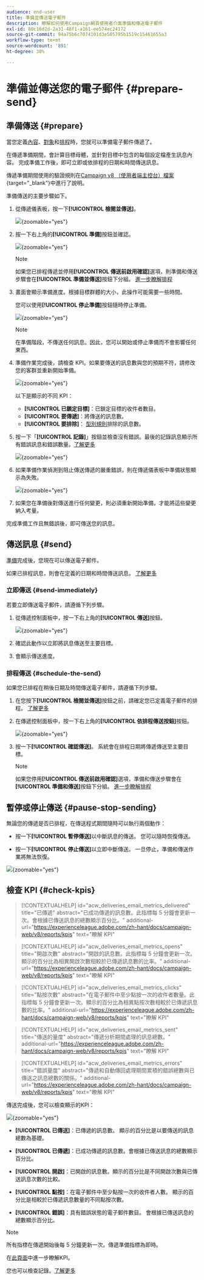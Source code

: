 ```yaml
---
audience: end-user
title: 準備並傳送電子郵件
description: 瞭解如何使用Campaign網頁使用者介面準備和傳送電子郵件
exl-id: 80c16d2d-2a31-48f1-a161-ee574ec24172
source-git-commit: 94a75b6c7074101d3e505795b1519c15461655a3
workflow-type: tm+mt
source-wordcount: '891'
ht-degree: 38%

---
```



# 準備並傳送您的電子郵件 {#prepare-send}

## 準備傳送 {#prepare}

當您定義[內容](../email/edit-content.md)、[對象](../audience/add-audience.md)和[排程](../msg/gs-messages.md#schedule-the-delivery-sending-gs-schedule)時，您就可以準備電子郵件傳遞了。

在傳遞準備期間，會計算目標母體，並針對目標中包含的每個設定檔產生訊息內容。 完成準備工作後，即可立即或依排程的日期和時間傳送訊息。

傳遞準備期間使用的驗證規則在[Campaign v8 （使用者端主控台）檔案](https://experienceleague.corp.adobe.com/docs/campaign/campaign-v8/send/emails/send.html){target="_blank"}中進行了說明。

準備傳送的主要步驟如下。

1. 從傳遞儀表板，按一下&#x200B;**[!UICONTROL 檢閱並傳送]**。

   ![](assets/email-review-and-send.png){zoomable="yes"}


1. 按一下右上角的&#x200B;**[!UICONTROL 準備]**&#x200B;按鈕並確認。

   ![](assets/email-prepare.png){zoomable="yes"}

   >[!NOTE]
   >
   >如果您已排程傳遞並停用&#x200B;**[!UICONTROL 傳送前啟用確認]**&#x200B;選項，則準備和傳送步驟會在&#x200B;**[!UICONTROL 準備並傳送]**&#x200B;按鈕下分組。 [進一步瞭解排程](../msg/gs-deliveries.md#gs-schedule)

1. 畫面會顯示準備進度。根據目標群體的大小，此操作可能需要一些時間。

   您可以使用&#x200B;**[!UICONTROL 停止準備]**&#x200B;按鈕隨時停止準備。

   ![](assets/email-stop-preparation.png){zoomable="yes"}

   >[!NOTE]
   >在準備階段，不傳送任何訊息。因此，您可以開始或停止準備而不會影響任何東西。

1. 準備作業完成後，請檢查 KPI。如果要傳送的訊息數與您的預期不符，請修改您的客群並重新開始準備。

   ![](assets/email-preparation-complete.png){zoomable="yes"}

   以下是顯示的不同 KPI：

   * **[!UICONTROL 已鎖定目標]**：已鎖定目標的收件者數目。
   * **[!UICONTROL 要傳遞]**：將傳送的訊息數。
   * **[!UICONTROL 要排除]**： [型別規則](../advanced-settings/delivery-settings.md#typology)排除的訊息數。

1. 按一下「**[!UICONTROL 記錄]**」按鈕並檢查沒有錯誤。最後的記錄訊息顯示所有錯誤訊息和錯誤數量。[了解更多](delivery-logs.md)

   ![](assets/email-prepare-logs.png){zoomable="yes"}

1. 如果準備作業偵測到阻止傳送傳遞的嚴重錯誤，則在傳遞儀表板中準備狀態顯示為失敗。

   ![](assets/email-prepare-error.png){zoomable="yes"}

1. 如果您在準備後對傳送進行任何變更，則必須重新開始準備，才能將這些變更納入考量。

完成準備工作且無錯誤後，即可傳送您的訊息。

## 傳送訊息 {#send}


[準備](#prepare)完成後，您現在可以傳送電子郵件。

如果已排程訊息，則會在定義的日期和時間傳送訊息。 [了解更多](../msg/gs-deliveries.md#gs-schedule)

### 立即傳送 {#send-immediately}

若要立即傳送電子郵件，請遵循下列步驟。

1. 從傳遞控制面板中，按一下右上角的&#x200B;**[!UICONTROL 傳送]**&#x200B;按鈕。

   ![](assets/email-send.png){zoomable="yes"}

1. 確認此動作以立即將訊息傳送至主要目標。

1. 會顯示傳送進度。

### 排程傳送 {#schedule-the-send}

如果您已排程在稍後日期及時間傳送電子郵件，請遵循下列步驟。

1. 在您按下&#x200B;**[!UICONTROL 檢閱並傳送]**&#x200B;按鈕之前，請確定您已定義電子郵件的排程。 [了解更多](../msg/gs-deliveries.md#gs-schedule)

1. 在傳遞控制面板中，按一下右上角的&#x200B;**[!UICONTROL 依排程傳送按鈕]**&#x200B;按鈕。

   ![](assets/email-send-as-scheduled.png){zoomable="yes"}

1. 按一下&#x200B;**[!UICONTROL 確認傳送]**。 系統會在排程日期將傳遞傳送至主要目標。

   >[!NOTE]
   >
   >如果您停用&#x200B;**[!UICONTROL 傳送前啟用確認]**&#x200B;選項，準備和傳送步驟會在&#x200B;**[!UICONTROL 準備和傳送]**&#x200B;按鈕下分組。 [進一步瞭解排程](../msg/gs-deliveries.md#gs-schedule)

## 暫停或停止傳送 {#pause-stop-sending}

無論您的傳遞是否已排程<!--TBC-->，在傳送程式期間隨時可以執行兩個動作：

* 按一下&#x200B;**[!UICONTROL 暫停傳送]**&#x200B;以中斷訊息的傳送。 您可以隨時恢復傳送。

* 按一下&#x200B;**[!UICONTROL 停止傳送]**&#x200B;以立即中斷傳送。 一旦停止，準備和傳送作業將無法恢復。

![](assets/email-send-pause-or-stop.png){zoomable="yes"}

## 檢查 KPI {#check-kpis}

>[!CONTEXTUALHELP]
>id="acw_deliveries_email_metrics_delivered"
>title="已傳遞"
>abstract="已成功傳遞的訊息數。此指標每 5 分鐘會更新一次。會根據已傳送訊息的總數顯示百分比。"
>additional-url="https://experienceleague.adobe.com/zh-hant/docs/campaign-web/v8/reports/kpis" text="瞭解 KPI"

>[!CONTEXTUALHELP]
>id="acw_deliveries_email_metrics_opens"
>title="開啟次數"
>abstract="開啟的訊息數。此指標每 5 分鐘會更新一次。顯示的百分比為相異開啟次數相較於已傳遞訊息數的比率。"
>additional-url="https://experienceleague.adobe.com/zh-hant/docs/campaign-web/v8/reports/kpis" text="瞭解 KPI"


>[!CONTEXTUALHELP]
>id="acw_deliveries_email_metrics_clicks"
>title="點按次數"
>abstract="在電子郵件中至少點按一次的收件者數量。此指標每 5 分鐘會更新一次。顯示的百分比為相異點按次數相較於已傳遞訊息數的比率。"
>additional-url="https://experienceleague.adobe.com/zh-hant/docs/campaign-web/v8/reports/kpis" text="瞭解 KPI"


>[!CONTEXTUALHELP]
>id="acw_deliveries_email_metrics_sent"
>title="傳送的量度"
>abstract="傳遞分析期間處理的訊息總數。"
>additional-url="https://experienceleague.adobe.com/zh-hant/docs/campaign-web/v8/reports/kpis" text="瞭解 KPI"


>[!CONTEXTUALHELP]
>id="acw_deliveries_email_metrics_errors"
>title="錯誤量度"
>abstract="傳遞和自動傳回處理期間累積的錯誤總數與已傳送之訊息總數的關係。"
>additional-url="https://experienceleague.adobe.com/zh-hant/docs/campaign-web/v8/reports/kpis" text="瞭解 KPI"


傳送完成後，您可以檢查顯示的KPI：

![](assets/email-send-kpis.png){zoomable="yes"}

* **[!UICONTROL 已傳送]**：已傳遞的訊息數。 顯示的百分比是以要傳送的訊息總數為基礎。

* **[!UICONTROL 已傳遞]**：已成功傳遞的訊息數。會根據已傳送訊息的總數顯示百分比。

* **[!UICONTROL 開啟]**：已開啟的訊息數。顯示的百分比是不同開啟次數與已傳送訊息次數的比較。

* **[!UICONTROL 點按]**：在電子郵件中至少點按一次的收件者人數。 顯示的百分比是相較於已傳遞訊息數量的不同點按次數。

* **[!UICONTROL 錯誤]**：具有錯誤狀態的電子郵件數目。 會根據已傳送訊息的總數顯示百分比。

>[!NOTE]
>
>所有指標在傳遞開始後每 5 分鐘更新一次。傳遞準備指標為即時。

在[此頁面](../reporting/kpis.md)中進一步瞭解KPI。

您也可以檢查記錄。[了解更多](delivery-logs.md)